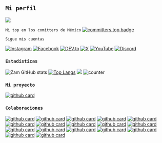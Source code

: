 ## `Mi perfil`

<a href="https://github.com/AzamiJs"><img src="https://cardivo.vercel.app/api?name=Zam&description=Hola+Soy+Zam.+Creador+de+CuriosityBot.&image=https://telegra.ph/file/564ace770182210b144fb.jpg/revision/latest?cb=20200606024545&usqp=CAU&usqp=CAU&backgroundColor=%23ecf0f1&instagram=zam._.bl&whatsapp=Azami_YT&pattern=leaf&colorPattern=%23eaeaea" /><a>

`Mi top en los comitters de México`
[![committers.top badge](https://user-badge.committers.top/mexico/AzamiJs.svg)](https://user-badge.committers.top/mexico/AzamiJs)

`Sigue mis cuentas`

<a href="https://www.instagram.com/zam._.bl" target="_blank"><img src="https://img.shields.io/badge/Instagram-%23E4405F.svg?&style=flat-square&logo=instagram&logoColor=white" alt="Instagram"></a>
<a href="https://www.facebook.com/zammjs" target="_blank"><img src="https://img.shields.io/badge/Facebook-%231877F2.svg?&style=flat-square&logo=facebook&logoColor=white" alt="Facebook"></a>
<a href="https://dev.to/azamijs" target="_blank"><img src="https://img.shields.io/badge/DEV-%230A0A0A.svg?&style=flat-square&logo=DEV.to&logoColor=white" alt="DEV.to"></a>
<a href="https://x.com/Sharli_Zam" target="_blank"><img src="https://img.shields.io/twitter/url?url=https%3A%2F%2Fimg.shields.io%2Ftwitter%2Ffollow%2FSharli_Zam&style=flat-square&logo=x&logoColor=white" alt="X"></a>
[![YouTube](https://img.shields.io/badge/YouTube-%23FF0000.svg?logo=YouTube&logoColor=white)](https://youtube.com/@Zam_C)
[![Discord](https://img.shields.io/badge/Discord-%237289DA.svg?logo=discord&logoColor=white)](https://discord.gg/https://discord.gg/azamijs) 
   
### `Estadísticas`

![Zam GitHub stats](https://github-readme-stats.vercel.app/api?username=azamijs\&rank_icon=github&theme=algolia&locale=es)
[![Top Langs](https://github-readme-stats.vercel.app/api/top-langs/?username=AzamiJs&theme=algolia&locale=es)](https://github.com/AzamiJs)
![](https://github-contributor-stats.vercel.app/api?username=AzamiJs&limit=5&theme=algolia&combine_all_yearly_contributions=true&locale=es)
![counter](https://komarev.com/ghpvc/?username=AzamiJs&style=flat-square&theme=algolia&locale=es)
</a>

### `Mi proyecto`

<a href="https://github.com/AzamiJs/CuriosityBot-MD">![github card](https://github-readme-stats.vercel.app/api/pin/?username=AzamiJs&repo=CuriosityBot-MD&theme=algolia&locale=es)</a>

### `Colaboraciones`

<a href="https://github.com/GataNina-Li/GataBot-MD">![github card](https://github-readme-stats.vercel.app/api/pin/?username=GataNina-Li&repo=GataBot-MD&theme=react&locale=es)</a>
<a href="https://github.com/elrebelde21/The-LoliBot-MD">![github card](https://github-readme-stats.vercel.app/api/pin/?username=elrebelde21&repo=The-LoliBot-MD&theme=algolia&locale=es)</a>
<a href="https://github.com/GataNina-Li/GataBotLite-MD">![github card](https://github-readme-stats.vercel.app/api/pin/?username=GataNina-Li&repo=GataBotLite-MD&theme=react&locale=es)</a>
<a href="https://github.com/BrunoSobrino/TheMystic-Bot-MD">![github card](https://github-readme-stats.vercel.app/api/pin/?username=BrunoSobrino&repo=TheMystic-Bot-MD&theme=algolia&locale=es)</a>
<a href="https://github.com/elrebelde21/NovaBot-MD">![github card](https://github-readme-stats.vercel.app/api/pin/?username=elrebelde21&repo=NovaBot-MD&theme=react&locale=es)</a>
<a href="https://github.com/Kimdanbot-MD/KimdanBot-MD">![github card](https://github-readme-stats.vercel.app/api/pin/?username=KimdanBot-MD&repo=KimdanBot-MD&theme=algolia&locale=es)</a>
<a href="https://github.com/HACHEJOTA/HachikoBot-MD">![github card](https://github-readme-stats.vercel.app/api/pin/?username=HACHEJOTA&repo=HachikoBot-MD&theme=react&locale=es)</a>
<a href="https://github.com/Jxtxn17/BaileyBot-MD">![github card](https://github-readme-stats.vercel.app/api/pin/?username=Jxtxn17&repo=BaileyBot-MD&theme=algolia&locale=es)</a>
<a href="https://github.com/EnderJs-CreatorGL/LOBO-BOT-Lite">![github card](https://github-readme-stats.vercel.app/api/pin/?username=EnderJs-CreatorGL&repo=LOBO-BOT-Lite&theme=react&locale=es)</a>
<a href="https://github.com/KatashiFukushima/KatashiBot-MD">![github card](https://github-readme-stats.vercel.app/api/pin/?username=KatashiFukushima&repo=KatashiBot-MD&theme=algolia&locale=es)</a>
<a href="https://github.com/Edwardofc/ATRO-BOT-MD">![github card](https://github-readme-stats.vercel.app/api/pin/?username=Edwardofc&repo=ATRO-BOT-MD&theme=react&locale=es)</a>
<a href="https://github.com/Diego-YL-177/YoshikoBot-MD">![github card](https://github-readme-stats.vercel.app/api/pin/?username=Diego-YL-177&repo=YoshikoBot-MD&theme=algolia&locale=es)</a>
<a href="https://github.com/MoonContentCreator/BixbyBot-Md">![github card](https://github-readme-stats.vercel.app/api/pin/?username=MoonContentCreator&repo=BixbyBot-Md&theme=react&locale=es)</a>
<a href="https://github.com/WilsonOFC/MylingBot-MD">![github card](https://github-readme-stats.vercel.app/api/pin/?username=WilsonOFC&repo=MylingBot-MD&theme=algolia&locale=es)</a>
<a href="https://github.com/DanielDiod/DokiBot">![github card](https://github-readme-stats.vercel.app/api/pin/?username=DanielDiod&repo=DokiBot&theme=react&locale=es)</a>
<a href="https://github.com/elrebelde21/InfinityBot-MD">![github card](https://github-readme-stats.vercel.app/api/pin/?username=elrebelde21&repo=InfinityBot-MD&theme=algolia&locale=es)</a>
<a href="https://github.com/GataNina-Li/YartexBot-MD">![github card](https://github-readme-stats.vercel.app/api/pin/?username=GataNina-Li&repo=YartexBot-MD&theme=react&locale=es)</a>
